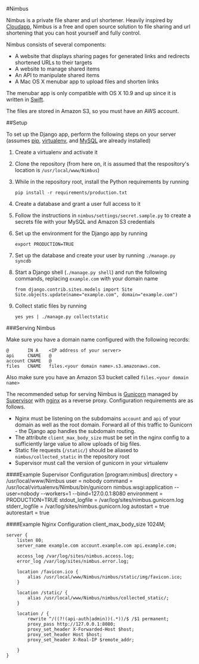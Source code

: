 #Nimbus

Nimbus is a private file sharer and url shortener. Heavily inspired by [Cloudapp](http://www.getcloudapp.com/), Nimbus is a free and open source solution to file sharing and url shortening that you can host yourself and fully control.

Nimbus consists of several components:

* A website that displays sharing pages for generated links and redirects shortened URLs to their targets
* A website to manage shared items
* An API to manipulate shared items
* A Mac OS X menubar app to upload files and shorten links

The menubar app is only compatible with OS X 10.9 and up since it is written in [Swift](https://developer.apple.com/swift/).

The files are stored in Amazon S3, so you must have an AWS account.

##Setup

To set up the Django app, perform the following steps on your server (assumes [pip](http://pip.readthedocs.org/en/latest/), [virtualenv](http://virtualenv.readthedocs.org/en/latest/), and [MySQL](http://www.mysql.com/) are already installed)

1. Create a virtualenv and activate it
2. Clone the repository (from here on, it is assumed that the respository's location is `/usr/local/www/Nimbus`)
3. While in the repository root, install the Python requirements by running

       pip install -r requirements/production.txt
4. Create a database and grant a user full access to it
5. Follow the instructions in `nimbus/settings/secret.sample.py` to create a secrets file with your MySQL and Amazon S3 credentials
6. Set up the environment for the Django app by running

       export PRODUCTION=TRUE
7. Set up the database and create your user by running `./manage.py syncdb`       
8. Start a Django shell (`./manage.py shell`) and run the following commands, replacing `example.com` with your domain name

       from django.contrib.sites.models import Site
       Site.objects.update(name="example.com", domain="example.com")       

9. Collect static files by running

       yes yes | ./manage.py collectstatic


###Serving Nimbus

Make sure you have a domain name configured with the following records:

    @	    IN A	<IP address of your server>
    api	    CNAME	@
    account	CNAME	@
    files	CNAME	files.<your domain name>.s3.amazonaws.com.

Also make sure you have an Amazon S3 bucket called `files.<your domain name>`


The recommended setup for serving Nimbus is [Gunicorn](http://gunicorn.org/) managed by [Supervisor](http://supervisord.org/) with [nginx](http://nginx.org/) as a reverse proxy. Configuration requirements are as follows.

* Nginx must be listening on the subdomains `account` and `api` of your domain as well as the root domain. Forward all of this traffic to Gunicorn - the Django app handles the subdomain routing.
* The attribute `client_max_body_size` must be set in the nginx config to a sufficiently large value to allow uploads of big files.
* Static file requests (`/static/`) should be aliased to `nimbus/collected_static` in the repository root
* Supervisor must call the version of gunicorn in your virtualenv

####Example Supervisor Configuration
    [program:nimbus]
    directory = /usr/local/www/Nimbus
    user = nobody
    command = /usr/local/virtualenvs/Nimbus/bin/gunicorn nimbus.wsgi:application --user=nobody --workers=1 --bind=127.0.0.1:8080
    environment = PRODUCTION=TRUE
    stdout_logfile = /var/log/sites/nimbus.gunicorn.log
    stderr_logfile = /var/log/sites/nimbus.gunicorn.log
    autostart = true
    autorestart = true

####Example Nginx Configuration
    client_max_body_size 1024M;
    
    server {
        listen 80;
        server_name example.com account.example.com api.example.com;
    
        access_log /var/log/sites/nimbus.access.log;
        error_log /var/log/sites/nimbus.error.log;
    
        location /favicon.ico {
            alias /usr/local/www/Nimbus/nimbus/static/img/favicon.ico;
        }
        
        location /static/ {
            alias /usr/local/www/Nimbus/nimbus/collected_static/;
        }
    
        location / {
            rewrite ^/((?!(api-auth|admin))(.*))/$ /$1 permanent;
            proxy_pass http://127.0.0.1:8080;
            proxy_set_header X-Forwarded-Host $host;
            proxy_set_header Host $host;
            proxy_set_header X-Real-IP $remote_addr;
    
        }
    }